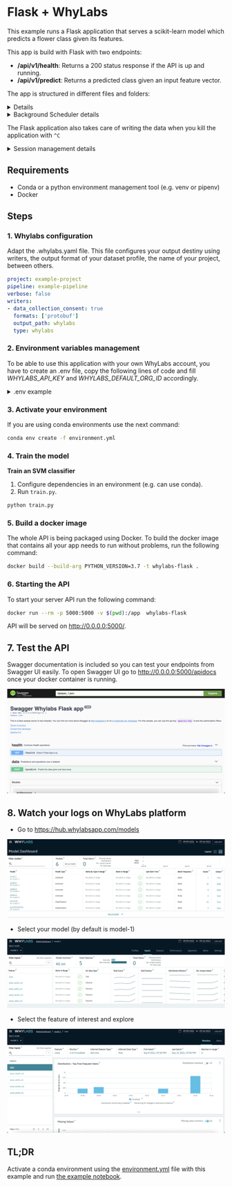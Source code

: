 # Flask + WhyLabs
This example runs a Flask application that serves a scikit-learn model which predicts a flower class given its features. 

This app is build with Flask with two endpoints:

- __/api/v1/health__: Returns a 200 status response if the API is up and running.
- __/api/v1/predict__: Returns a predicted class given an input feature vector.

The app is structured in different files and folders:

<details>

- [__api/__](api/): This folder contains view functions code for each endpoint.
  - [__utils.py__](api/utils.py): Utility functions for endpoints.
  - [__views.py__](api/views.py): Endpoints management.
- [__.env__](.env): Environment variables configuration file.
- [__.whylabs.yaml__](.whylabs.yaml): Whylogs session configuration file.
- [__app.py__](app.py): App module, containing the app factory function.
- [__extensions.py__](extensions.py): Swagger documentation utility functions.
- [__schemas.py__](schemas.py): Schemas used in the API.
- [__requirements.txt__](requirements.txt): App python packages needed by the application.
- [__swagger.yaml__](swagger.yaml): Swagger yaml documentation definition.
- [__settings.py__](settings.py): Environment variables setting.
- [__utils.py__](utils.py): Utility functions to handle responses.

These files contains code to download the [Iris Species Dataset](https://archive.ics.uci.edu/ml/datasets/iris) and train the model:

- [__train.py__](train.py)

This application uses a **background scheduler** that changes the dataset values every _N_ amount of seconds, you can modify that variable in [__.env__](.env) as **UPDATE_TIME_IN_SECONDS**

</details>
<details>
<summary> Background Scheduler details</summary>

- In [__views.py__](https://github.com/whylabs/whylogs/blob/dev/loka/examples/examples/flask_sklearn_example/api/views.py#L11) you will notice we are using `initialized_scheduled_action()` which creates a Background Scheduler whick every UPDATE_TIME_IN_SECONDS will update the dataframe with the function `modify_random_column_values`. Also you can change this function to `add_random_column_outliers` if you want to add some outliers to your df.
</details>

The Flask application also takes care of writing the data when you kill the application with `^C`

<details>
<summary> Session management details</summary>

- In [__views.py__](https://github.com/whylabs/whylogs/blob/dev/loka/examples/examples/flask_sklearn_example/api/views.py#L10) you will notice we are using `initialize_logger()` which creates a logger instance, so every time that the app is running will have a new logger initialization.
- In [__app.py__](https://github.com/whylabs/whylogs/blob/dev/loka/examples/examples/flask_sklearn_example/app.py#L49) you will notice that we are using atexit library `atexit.register(close_logger_at_exit)` to ensure thar when a kill signal is being generated the session will close before closing the application saving your logs. 

</details>

## Requirements

- Conda or a python environment management tool (e.g. venv or pipenv)
- Docker

## Steps

### 1. Whylabs configuration

Adapt the .whylabs.yaml file. This file configures your output destiny using writers, the output format of your dataset profile, the name of your project, between others.

```yaml
project: example-project
pipeline: example-pipeline
verbose: false
writers:
- data_collection_consent: true
  formats: ['protobuf']
  output_path: whylabs
  type: whylabs
```

### 2. Environment variables management

To be able to use this application with your own WhyLabs account, you have to create an .env file, copy the following lines of code and fill _WHYLABS_API_KEY_ and _WHYLABS_DEFAULT_ORG_ID_ accordingly.

<details>
<summary>.env example</summary>

```bash
# This is an example of what .env file should looks like
# Flask
FLASK_ENV=development
FLASK_DEBUG=1
FLASK_APP=autoapp.py
MODEL_PATH=model.joblib

# Swagger Documentation
SWAGGER_HOST=0.0.0.0:5000
SWAGGER_BASEPATH=/api/v1
SWAGGER_SCHEMES={"http"}

# WhyLabs
WHYLABS_CONFIG=.whylabs.yaml
WHYLABS_API_KEY=...
WHYLABS_DEFAULT_ORG_ID=...
WHYLABS_DEFAULT_DATASET_ID=model-1
WHYLABS_API_ENDPOINT=https://api.whylabsapp.com
WHYLABS_N_ATTEMPS=3

# Whylabs session
DATASET_NAME=this_is_my_dataset
ROTATION_TIME=1h
DATASET_URL=dataset/Iris.csv
UPDATE_TIME_IN_SECONDS=10
```

</details>

### 3. Activate your environment

If you are using conda environments use the next command:

```bash
conda env create -f environment.yml
```

### 4. Train the model

__Train an SVM classifier__

1. Configure dependencies in an environment (e.g. can use conda).
2. Run `train.py`.

```bash
python train.py
```

### 5. Build a docker image

The whole API is being packaged using Docker. To build the docker image that contains all your app needs to run without problems, run the following command:

```bash
docker build --build-arg PYTHON_VERSION=3.7 -t whylabs-flask .
```

### 6. Starting the API

To start your server API run the following command:

```bash
docker run --rm -p 5000:5000 -v $(pwd):/app  whylabs-flask
```

API will be served on http://0.0.0.0:5000/.

## 7. Test the API

Swagger documentation is included so you can test your endpoints from Swagger UI easily. To open Swagger UI go to http://0.0.0.0:5000/apidocs once your docker container is running.

![Swagger UI](assets/swagger.png)

## 8. Watch your logs on WhyLabs platform

- Go to https://hub.whylabsapp.com/models

![WhyLabs Models page](assets/1.png)

- Select your model (by default is model-1)

![WhyLabs model-1 page](assets/2.png)

- Select the feature of interest and explore

![WhyLabs Feature page](assets/3.png)

## TL;DR

Activate a conda environment using the [environment.yml](environment.yml) file with this example and run [the example notebook](full_notebook.ipynb).